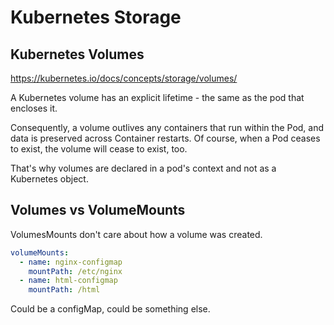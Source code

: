 # Kubernetes Storage

## Kubernetes Volumes

<https://kubernetes.io/docs/concepts/storage/volumes/>

A Kubernetes volume has an explicit lifetime - the same as the pod that encloses it.

Consequently, a volume outlives any containers that run within the Pod, and data is preserved across Container restarts. Of course, when a Pod ceases to exist, the volume will cease to exist, too.

That's why volumes are declared in a pod's context and not as a Kubernetes object.

## Volumes vs VolumeMounts

VolumesMounts don't care about how a volume was created.

```yaml
volumeMounts:
  - name: nginx-configmap
    mountPath: /etc/nginx
  - name: html-configmap
    mountPath: /html
```

Could be a configMap, could be something else.
